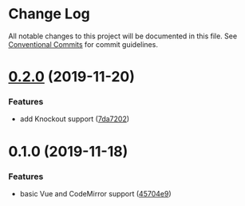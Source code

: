 # Change Log

All notable changes to this project will be documented in this file.
See [Conventional Commits](https://conventionalcommits.org) for commit guidelines.

# [0.2.0](https://github.com/Teamwork/autocomplete/compare/@teamwork/autocomplete-ui-vue@0.1.0...@teamwork/autocomplete-ui-vue@0.2.0) (2019-11-20)


### Features

* add Knockout support ([7da7202](https://github.com/Teamwork/autocomplete/commit/7da7202ad96326fb184d61703075ba8d916973e4))





# 0.1.0 (2019-11-18)


### Features

* basic Vue and CodeMirror support ([45704e9](https://github.com/Teamwork/autocomplete/commit/45704e9dc778d14cadd4546b942e325c87bb4293))
